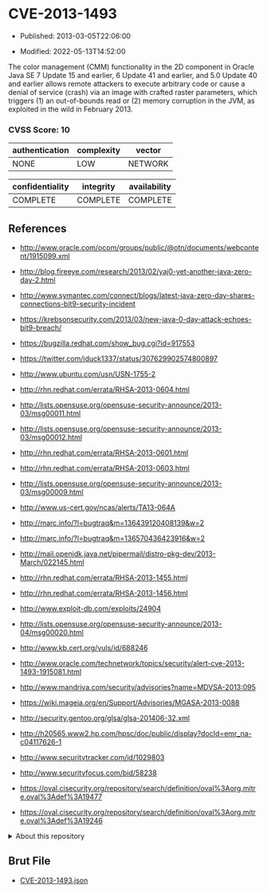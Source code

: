 # CVE-2013-1493

- Published: 2013-03-05T22:06:00

- Modified: 2022-05-13T14:52:00

The color management (CMM) functionality in the 2D component in Oracle Java SE 7 Update 15 and earlier, 6 Update 41 and earlier, and 5.0 Update 40 and earlier allows remote attackers to execute arbitrary code or cause a denial of service (crash) via an image with crafted raster parameters, which triggers (1) an out-of-bounds read or (2) memory corruption in the JVM, as exploited in the wild in February 2013.

### CVSS Score: **10**

| authentication | complexity | vector |
| --- | --- | --- |
| NONE | LOW | NETWORK |

| confidentiality | integrity | availability |
| --- | --- | --- |
| COMPLETE | COMPLETE | COMPLETE |

## References

* http://www.oracle.com/ocom/groups/public/@otn/documents/webcontent/1915099.xml

* http://blog.fireeye.com/research/2013/02/yaj0-yet-another-java-zero-day-2.html

* http://www.symantec.com/connect/blogs/latest-java-zero-day-shares-connections-bit9-security-incident

* https://krebsonsecurity.com/2013/03/new-java-0-day-attack-echoes-bit9-breach/

* https://bugzilla.redhat.com/show_bug.cgi?id=917553

* https://twitter.com/jduck1337/status/307629902574800897

* http://www.ubuntu.com/usn/USN-1755-2

* http://rhn.redhat.com/errata/RHSA-2013-0604.html

* http://lists.opensuse.org/opensuse-security-announce/2013-03/msg00011.html

* http://lists.opensuse.org/opensuse-security-announce/2013-03/msg00012.html

* http://rhn.redhat.com/errata/RHSA-2013-0601.html

* http://rhn.redhat.com/errata/RHSA-2013-0603.html

* http://lists.opensuse.org/opensuse-security-announce/2013-03/msg00009.html

* http://www.us-cert.gov/ncas/alerts/TA13-064A

* http://marc.info/?l=bugtraq&m=136439120408139&w=2

* http://marc.info/?l=bugtraq&m=136570436423916&w=2

* http://mail.openjdk.java.net/pipermail/distro-pkg-dev/2013-March/022145.html

* http://rhn.redhat.com/errata/RHSA-2013-1455.html

* http://rhn.redhat.com/errata/RHSA-2013-1456.html

* http://www.exploit-db.com/exploits/24904

* http://lists.opensuse.org/opensuse-security-announce/2013-04/msg00020.html

* http://www.kb.cert.org/vuls/id/688246

* http://www.oracle.com/technetwork/topics/security/alert-cve-2013-1493-1915081.html

* http://www.mandriva.com/security/advisories?name=MDVSA-2013:095

* https://wiki.mageia.org/en/Support/Advisories/MGASA-2013-0088

* http://security.gentoo.org/glsa/glsa-201406-32.xml

* http://h20565.www2.hp.com/hpsc/doc/public/display?docId=emr_na-c04117626-1

* http://www.securitytracker.com/id/1029803

* http://www.securityfocus.com/bid/58238

* https://oval.cisecurity.org/repository/search/definition/oval%3Aorg.mitre.oval%3Adef%3A19477

* https://oval.cisecurity.org/repository/search/definition/oval%3Aorg.mitre.oval%3Adef%3A19246

<details>
<summary>About this repository</summary> 

  This repository is part of the project [Live Hack CVE](https://github.com/Live-Hack-CVE). Main website can be found [www.live-hack.org](https://www.live-hack.org) 
  
  Made by [Sn0wAlice](https://github.com/Sn0wAlice) for the people that care about security and need to have a feed of the latest CVEs. Hope you enjoy it, don't forget to star the repo and follow me on [Twitter](https://twitter.com/Sn0wAlice) and [Github](https://github.com/Sn0wAlice). And that is my [personnal website](https://www.alice-snow.me/)

  - [Home Page](https://github.com/Live-Hack-CVE)
  - [Framework](https://github.com/Live-Hack-CVE/cve-framework)
  - [CVE database](https://github.com/Live-Hack-CVE/full_database)
  - [Changelog](https://github.com/Live-Hack-CVE/Changelog)
</details>

## Brut File

* [CVE-2013-1493.json](https://raw.githubusercontent.com/Live-Hack-CVE/full_database/main/cves/2013/CVE-2013-1493.json)

